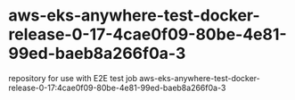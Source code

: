 # aws-eks-anywhere-test-docker-release-0-17-4cae0f09-80be-4e81-99ed-baeb8a266f0a-3
repository for use with E2E test job aws-eks-anywhere-test-docker-release-0-17:4cae0f09-80be-4e81-99ed-baeb8a266f0a-3
